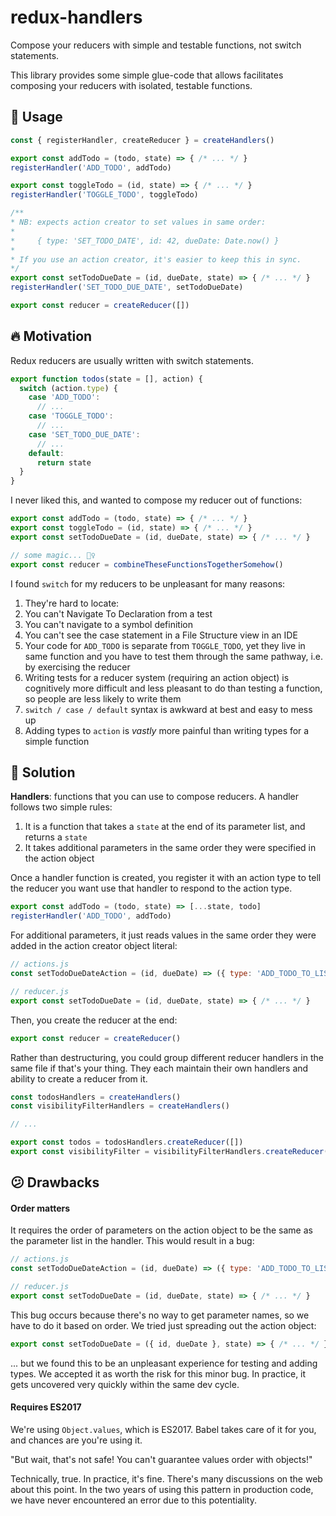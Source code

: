# redux-handlers

Compose your reducers with simple and testable functions, not switch statements.

This library provides some simple glue-code that allows facilitates composing your reducers with isolated, testable functions.

## 💪 Usage

```js
const { registerHandler, createReducer } = createHandlers()

export const addTodo = (todo, state) => { /* ... */ }
registerHandler('ADD_TODO', addTodo)

export const toggleTodo = (id, state) => { /* ... */ }
registerHandler('TOGGLE_TODO', toggleTodo)

/**
* NB: expects action creator to set values in same order:  
* 
*     { type: 'SET_TODO_DATE', id: 42, dueDate: Date.now() }
* 
* If you use an action creator, it's easier to keep this in sync.
*/
export const setTodoDueDate = (id, dueDate, state) => { /* ... */ }
registerHandler('SET_TODO_DUE_DATE', setTodoDueDate)

export const reducer = createReducer([])
```

## 🔥 Motivation

Redux reducers are usually written with switch statements.

```js
export function todos(state = [], action) {
  switch (action.type) {
    case 'ADD_TODO':
      // ...
    case 'TOGGLE_TODO':
      // ...
    case 'SET_TODO_DUE_DATE':
      // ...
    default:
      return state
  }
}
```

I never liked this, and wanted to compose my reducer out of functions:

```js
export const addTodo = (todo, state) => { /* ... */ }
export const toggleTodo = (id, state) => { /* ... */ }
export const setTodoDueDate = (id, dueDate, state) => { /* ... */ }

// some magic... 🧙‍♀️
export const reducer = combineTheseFunctionsTogetherSomehow() 
```

I found `switch` for my reducers to be unpleasant for many reasons:

1. They're hard to locate:
  1. You can't Navigate To Declaration from a test
  1. You can't navigate to a symbol definition
  1. You can't see the case statement in a File Structure view in an IDE
1. Your code for `ADD_TODO` is separate from `TOGGLE_TODO`, yet they live in same function and you have to test them through the same pathway, i.e. by exercising the reducer
1. Writing tests for a reducer system (requiring an action object) is cognitively more difficult and less pleasant to do than testing a function, so people are less likely to write them
1. `switch / case / default` syntax is awkward at best and easy to mess up
1. Adding types to `action` is *vastly* more painful than writing types for a simple function

## 🥳 Solution

**Handlers**: functions that you can use to compose reducers. A handler follows two simple rules:

1. It is a function that takes a `state` at the end of its parameter list, and returns a `state`
1. It takes additional parameters in the same order they were specified in the action object

Once a handler function is created, you register it with an action type to tell the reducer you want use that handler to respond to the action type.

```js
export const addTodo = (todo, state) => [...state, todo]
registerHandler('ADD_TODO', addTodo)
```

For additional parameters, it just reads values in the same order they were added in the action creator object literal:

```js
// actions.js
const setTodoDueDateAction = (id, dueDate) => ({ type: 'ADD_TODO_TO_LIST', id, dueDate })

// reducer.js
export const setTodoDueDate = (id, dueDate, state) => { /* ... */ }
```

Then, you create the reducer at the end:

```js
export const reducer = createReducer()
```

Rather than destructuring, you could group different reducer handlers in the same file if that's your thing. They each maintain their own handlers and ability to create a reducer from it.

```js
const todosHandlers = createHandlers()
const visibilityFilterHandlers = createHandlers()

// ...

export const todos = todosHandlers.createReducer([])
export const visibilityFilter = visibilityFilterHandlers.createReducer('SHOW_ALL')
```

## 😕 Drawbacks

#### Order matters

It requires the order of parameters on the action object to be the same as the parameter list in the handler. This would result in a bug:

```js
// actions.js
const setTodoDueDateAction = (id, dueDate) => ({ type: 'ADD_TODO_TO_LIST', dueDate, id }) // 🐞

// reducer.js
export const setTodoDueDate = (id, dueDate, state) => { /* ... */ }
```

This bug occurs because there's no way to get parameter names, so we have to do it based on order. We tried just spreading out the action object:

```js
export const setTodoDueDate = ({ id, dueDate }, state) => { /* ... */ } 
```

... but we found this to be an unpleasant experience for testing and adding types. We accepted it as worth the risk for this minor bug. In practice, it gets uncovered very quickly within the same dev cycle.

#### Requires ES2017

We're using `Object.values`, which is ES2017. Babel takes care of it for you, and chances are you're using it.

"But wait, that's not safe! You can't guarantee values order with objects!"

Technically, true. In practice, it's fine. There's many discussions on the web about this point. In the two years of using this pattern in production code, we have never encountered an error due to this potentiality.
